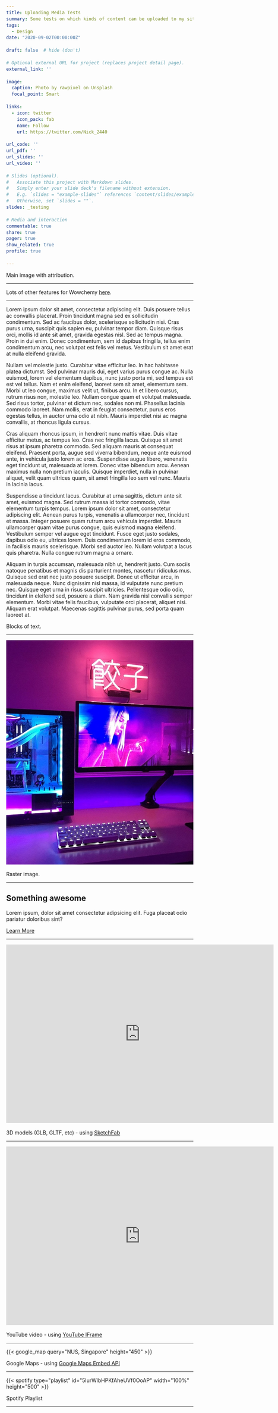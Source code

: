 ```yaml
---
title: Uploading Media Tests
summary: Some tests on which kinds of content can be uploaded to my site.
tags:
  - Design
date: "2020-09-02T00:00:00Z"

draft: false  # hide (don't)

# Optional external URL for project (replaces project detail page).
external_link: ''

image:
  caption: Photo by rawpixel on Unsplash
  focal_point: Smart

links:
  - icon: twitter
    icon_pack: fab
    name: Follow
    url: https://twitter.com/Nick_2440

url_code: ''
url_pdf: ''
url_slides: ''
url_video: ''

# Slides (optional).
#   Associate this project with Markdown slides.
#   Simply enter your slide deck's filename without extension.
#   E.g. `slides = "example-slides"` references `content/slides/example-slides.md`.
#   Otherwise, set `slides = ""`.
slides: _testing

# Media and interaction
commentable: true
share: true
pager: true
show_related: true
profile: true

---
```


Main image with attribution.

---

Lots of other features for Wowchemy [here](https://iphysresearch.github.io/blog/post/writting-markdown/).

---

Lorem ipsum dolor sit amet, consectetur adipiscing elit. Duis posuere tellus ac convallis placerat. Proin tincidunt magna sed ex sollicitudin condimentum. Sed ac faucibus dolor, scelerisque sollicitudin nisi. Cras purus urna, suscipit quis sapien eu, pulvinar tempor diam. Quisque risus orci, mollis id ante sit amet, gravida egestas nisl. Sed ac tempus magna. Proin in dui enim. Donec condimentum, sem id dapibus fringilla, tellus enim condimentum arcu, nec volutpat est felis vel metus. Vestibulum sit amet erat at nulla eleifend gravida.

Nullam vel molestie justo. Curabitur vitae efficitur leo. In hac habitasse platea dictumst. Sed pulvinar mauris dui, eget varius purus congue ac. Nulla euismod, lorem vel elementum dapibus, nunc justo porta mi, sed tempus est est vel tellus. Nam et enim eleifend, laoreet sem sit amet, elementum sem. Morbi ut leo congue, maximus velit ut, finibus arcu. In et libero cursus, rutrum risus non, molestie leo. Nullam congue quam et volutpat malesuada. Sed risus tortor, pulvinar et dictum nec, sodales non mi. Phasellus lacinia commodo laoreet. Nam mollis, erat in feugiat consectetur, purus eros egestas tellus, in auctor urna odio at nibh. Mauris imperdiet nisi ac magna convallis, at rhoncus ligula cursus.

Cras aliquam rhoncus ipsum, in hendrerit nunc mattis vitae. Duis vitae efficitur metus, ac tempus leo. Cras nec fringilla lacus. Quisque sit amet risus at ipsum pharetra commodo. Sed aliquam mauris at consequat eleifend. Praesent porta, augue sed viverra bibendum, neque ante euismod ante, in vehicula justo lorem ac eros. Suspendisse augue libero, venenatis eget tincidunt ut, malesuada at lorem. Donec vitae bibendum arcu. Aenean maximus nulla non pretium iaculis. Quisque imperdiet, nulla in pulvinar aliquet, velit quam ultrices quam, sit amet fringilla leo sem vel nunc. Mauris in lacinia lacus.

Suspendisse a tincidunt lacus. Curabitur at urna sagittis, dictum ante sit amet, euismod magna. Sed rutrum massa id tortor commodo, vitae elementum turpis tempus. Lorem ipsum dolor sit amet, consectetur adipiscing elit. Aenean purus turpis, venenatis a ullamcorper nec, tincidunt et massa. Integer posuere quam rutrum arcu vehicula imperdiet. Mauris ullamcorper quam vitae purus congue, quis euismod magna eleifend. Vestibulum semper vel augue eget tincidunt. Fusce eget justo sodales, dapibus odio eu, ultrices lorem. Duis condimentum lorem id eros commodo, in facilisis mauris scelerisque. Morbi sed auctor leo. Nullam volutpat a lacus quis pharetra. Nulla congue rutrum magna a ornare.

Aliquam in turpis accumsan, malesuada nibh ut, hendrerit justo. Cum sociis natoque penatibus et magnis dis parturient montes, nascetur ridiculus mus. Quisque sed erat nec justo posuere suscipit. Donec ut efficitur arcu, in malesuada neque. Nunc dignissim nisl massa, id vulputate nunc pretium nec. Quisque eget urna in risus suscipit ultricies. Pellentesque odio odio, tincidunt in eleifend sed, posuere a diam. Nam gravida nisl convallis semper elementum. Morbi vitae felis faucibus, vulputate orci placerat, aliquet nisi. Aliquam erat volutpat. Maecenas sagittis pulvinar purus, sed porta quam laoreet at.

Blocks of text.

---

![Caption here](card-back.jpg)

Raster image.

---

<html lang="en">
<head>
    <meta charset="UTF-8">
    <meta name="viewport" content="width=device-width, initial-scale=1.0">
    <meta http-equiv="X-UA-Compatible" content="ie=edge">
    <title>Fun Animated Card</title>
    <link rel="stylesheet" href="style.css">
    <script src="script.js"></script>
</head>

<body>
    <div class="card" style="background-image: url('card-back.jpg')">
        <div class="card-content">
            <h2 class="card-title">Something awesome</h2>
            <p class="card-body">
            Lorem ipsum, dolor sit amet consectetur adipsicing elit. Fuga placeat odio pariatur doloribus sint?
            </p>
            <a href="#" class="button" onclick="myFunction()">
            Learn More
            </a>
        </div>
    </div>
</body>
</html>

---

<div class="sketchfab-embed-wrapper"> <iframe title="Hatchet" frameborder="0" allowfullscreen mozallowfullscreen="true" webkitallowfullscreen="true" allow="autoplay; fullscreen; xr-spatial-tracking" xr-spatial-tracking execution-while-out-of-viewport execution-while-not-rendered web-share width="720" height="480" src="https://sketchfab.com/models/997998bb3fd84908bfeed2f66fbd1d02/embed?autospin=1&ui_theme=dark&dnt=1"> </iframe> </div>

3D models (GLB, GLTF, etc) - using [SketchFab](https://help.sketchfab.com/hc/en-us/articles/203509907-Embedding-your-3D-models)

---

<iframe width="720" height="480" src="https://www.youtube-nocookie.com/embed/jjFSRDUvETQ" title="YouTube video player" frameborder="0" allow="accelerometer; autoplay; clipboard-write; encrypted-media; gyroscope; picture-in-picture" allowfullscreen></iframe>

YouTube video - using [YouTube IFrame](https://developers.google.com/youtube/iframe_api_reference)

---

{{< google_map query="NUS, Singapore" height="450" >}}


<!--
Docs: https://developers.google.com/maps/documentation/embed/get-started
Seems to be OK to show API key..?
https://stackoverflow.com/questions/46247295/how-do-i-create-environment-variables-to-protect-my-google-maps-api-keyor-any-o
If want to try hiding it see:
https://www.youtube.com/watch?v=m2Dr4L_Ab14
-->

Google Maps - using [Google Maps Embed API](https://developers.google.com/maps/documentation/embed/get-started)

---

{{< spotify type="playlist" id="5IurWlbHPKfAheUVf0OoAP" width="100%" height="500" >}}

Spotify Playlist

---

<div id="adobe-dc-view" style="width: 720px; height: 985px"></div>
<script src="https://documentcloud.adobe.com/view-sdk/viewer.js"></script>
<script type="text/javascript">
	document.addEventListener("adobe_dc_view_sdk.ready", function(){
        if (location.hostname === "localhost" || location.hostname === "127.0.0.1") {
            apiKey = "109ff4b54f5448a9a9f90bbf0697471b";
            fileUrl = "http://localhost:1313/uploads/Lorcan%20Nicholls%20-%20CV.pdf"
        } else {
            apiKey = "109ff4b54f5448a9a9f90bbf0697471b"
            fileUrl = "https://lorcan.netlify.app/uploads/Lorcan%20Nicholls%20-%20CV.pdf"
        }
		var adobeDCView = new AdobeDC.View({clientId: apiKey, divId: "adobe-dc-view"});
		adobeDCView.previewFile({
			content: {location: {url: fileUrl}},
			metaData: {fileName: "Lorcan Nicholls - CV"}
		}, {embedMode: "IN_LINE", defaultViewMode: "FIT_PAGE"});
	});
</script>

<p>

<!--
Docs: https://developer.adobe.com/document-services/docs/overview/pdf-embed-api/howtos/
Need two api keys, one for local and one for production
-->

PDF - using [Adobe PDF Embed API](https://developer.adobe.com/document-services/docs/overview/pdf-embed-api/)

---

<iframe allowtransparency="true" width="720" height="480" src="//scratch.mit.edu/projects/175189448/embed?autostart=false"  frameborder="0" allowfullscreen></iframe>

Scratch project LOL

---
{{< math >}}
$$ f_X(x) = \frac{\mathrm{d} }{\mathrm{d} x} F_X(x) = - \frac{\mathrm{d} }{\mathrm{d} x} \int \limits_{\sqrt{gx}}^{\infty} \int \limits_{\frac{1}{2} \sin^{-1} \frac{gx}{u^2}}^{\frac{\pi}{2} - \frac{1}{2} \sin^{-1} \frac{gx}{u^2}} \underbrace{f_{u, \ \theta}(u, \ \theta)}_{\substack{\textup{joint probability} \\ \textup{density function (pdf)}}} \ \text{d} \theta \ \text{d} u. $$
{{< /math >}}

Maths using LaTeX

---

<iframe width="720" height="480" frameborder="0"
src="https://embed.molview.org/v1/?mode=balls&cid=2519&bg=gray"></iframe>

MolView

---

<!-- jolecule widget will be inserted here, set the size with styles -->
<div id="jolecule-embed" style="width: 720px; height: 480px"></div>
<script
  type="text/javascript"
  src="https://cdnjs.cloudflare.com/ajax/libs/require.js/2.3.6/require.js">
</script>
<script>
  require(['https://jolecule.com/js/jolecule.js'], function(jolecule) {
    var widget = jolecule.initEmbedJolecule({
      divTag: '#jolecule-embed', // jquery Tag to your div element
      animateState: 'none', // 'none', 'loop', 'rotate', 'rock'
      isSequenceBar: false, // shows sequence bar in the header
      isGrid: false, // show docking grid panel
      isEditable: false, // show editable buttons at the footer
      isPlayable: true, // show playable option buttons at the footer
      backgroundColor: 0x000000, // background of 3D context
      maxWaitStep: 50, // time to wait per view in looping mode
      isTextOverlay: true, // Show description text
      isToolbarOnTop: false,
      isToolbarOn: false,
    })
    widget.asyncAddDataServer(
      jolecule.makePdbDataServer({
        pdbId: "1mbo",  // pdbId for RCSB website
        userId: "",  // user_id to select views for a given author
        isDisableSaveViews: false,  // prevent saving views
        saveViewsUrl: 'https://jolecule.com',  // url to fetch views
        isLoadViews: true, // attempts to load views
        biounit: 0,  // loads biounit from pdb 0, 1, 2, 3...
        viewId: '' // initial view
      })
    )
  })
</script>

<p>
Jolecule (proteins and biomolecules)

---

<iframe src="https://lorcan2440.pythonanywhere.com/" width="100%" height="730px" frameborder="0"></iframe>

Flask App hosted on Python Anywhere

---

Iframe from Map My Run

<iframe id='mapmyfitness_route' src='https://www.mapmyrun.com/routes/view/embedded/5895943552?width=600&height=376&elevation=true&info=true&line_color=E61900DC&rgbhex=DC0019&distance_markers=0&unit_type=metric&map_mode=ROADMAP&show_marker_every=1&last_updated=2024-01-27T21:38:34+00:00' height='679px' width='100%' frameborder='0' /><div class="jss1552" id="embed-frame-footer"><a rel="noopener noreferrer" target="_blank" href="https://www.mapmyrun.com/routes/view/5895943552" class="jss1553"><p class="MuiTypography-root jss1554 MuiTypography-body1" string="View Route Details">View Route Details</p></a><div class="jss1555"><p class="MuiTypography-root jss1556 jss1577 MuiTypography-body1">Create routes or search for a route at <span><a rel="noopener noreferrer" target="_blank" href="https://www.mapmyrun.com/" string="MapMyRun." class="jss1554">MapMyRun.</a></span></p></div></div>

---

To try / keep in mind:

* [PowerPoint presentations](https://support.microsoft.com/en-us/office/embed-a-presentation-in-a-web-page-or-blog-19668a1d-2299-4af3-91e1-ae57af723a60#:~:text=Open%20your%20presentation%20in%20PowerPoint,Share%2C%20and%20then%20click%20Embed.&text=In%20the%20Embed%20box%2C%20under,Copy%2C%20and%20then%20click%20Close.)
* [Dash](https://dash.plotly.com/introduction) or [Bokeh](https://docs.bokeh.org/en/latest/) apps - find out if it's even possible
  
---
<!--
This code works, but I prefer to have it in the default (footer) position

<div id="disqus_thread"></div>
<script>
    var disqus_config = function () {
        this.page.url = location;
        this.page.identifier = location;
    };
    (
        function() { // DON'T EDIT BELOW THIS LINE
            var d = document, s = d.createElement('script');
            s.src = 'https://https-lorcan-netlify-app.disqus.com/embed.js';
            s.setAttribute('data-timestamp', +new Date());
            (d.head || d.body).appendChild(s);
        }
    )();
</script>

Disqus comments section, movable on page

-->